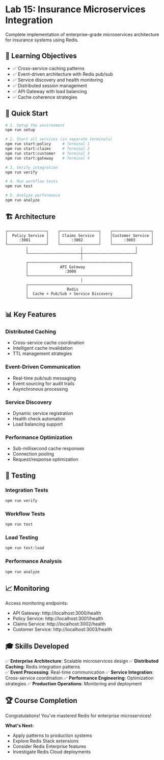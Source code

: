 # Lab 15: Insurance Microservices Integration

Complete implementation of enterprise-grade microservices architecture for insurance systems using Redis.

## 🎯 Learning Objectives

- ✅ Cross-service caching patterns
- ✅ Event-driven architecture with Redis pub/sub
- ✅ Service discovery and health monitoring  
- ✅ Distributed session management
- ✅ API Gateway with load balancing
- ✅ Cache coherence strategies

## 🚀 Quick Start

```bash
# 1. Setup the environment
npm run setup

# 2. Start all services (in separate terminals)
npm run start:policy     # Terminal 1
npm run start:claims     # Terminal 2  
npm run start:customer   # Terminal 3
npm run start:gateway    # Terminal 4

# 3. Verify integration
npm run verify

# 4. Run workflow tests
npm run test

# 5. Analyze performance
npm run analyze
```

## 🏗️ Architecture

```
┌─────────────────┐    ┌─────────────────┐    ┌─────────────────┐
│  Policy Service │    │ Claims Service  │    │Customer Service │
│     :3001       │    │     :3002       │    │     :3003       │
└─────────────────┘    └─────────────────┘    └─────────────────┘
         │                       │                       │
         └───────────────────────┼───────────────────────┘
                                 │
         ┌─────────────────────────────────────────────┐
         │              API Gateway                    │
         │                :3000                        │
         └─────────────────────────────────────────────┘
                                 │
         ┌─────────────────────────────────────────────┐
         │                 Redis                       │
         │  Cache + Pub/Sub + Service Discovery        │
         └─────────────────────────────────────────────┘
```

## 📊 Key Features

### Distributed Caching
- Cross-service cache coordination
- Intelligent cache invalidation
- TTL management strategies

### Event-Driven Communication  
- Real-time pub/sub messaging
- Event sourcing for audit trails
- Asynchronous processing

### Service Discovery
- Dynamic service registration
- Health check automation
- Load balancing support

### Performance Optimization
- Sub-millisecond cache responses
- Connection pooling
- Request/response optimization

## 🧪 Testing

### Integration Tests
```bash
npm run verify
```

### Workflow Tests
```bash
npm run test
```

### Load Testing
```bash
npm run test:load
```

### Performance Analysis
```bash
npm run analyze
```

## 📈 Monitoring

Access monitoring endpoints:
- API Gateway: http://localhost:3000/health
- Policy Service: http://localhost:3001/health  
- Claims Service: http://localhost:3002/health
- Customer Service: http://localhost:3003/health

## 🎓 Skills Developed

✅ **Enterprise Architecture**: Scalable microservices design
✅ **Distributed Caching**: Redis integration patterns  
✅ **Event Processing**: Real-time communication
✅ **Service Integration**: Cross-service coordination
✅ **Performance Engineering**: Optimization strategies
✅ **Production Operations**: Monitoring and deployment

## 🏆 Course Completion

Congratulations! You've mastered Redis for enterprise microservices!

**What's Next:**
- Apply patterns to production systems
- Explore Redis Stack extensions
- Consider Redis Enterprise features
- Investigate Redis Cloud deployments

